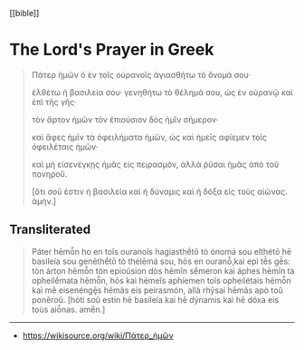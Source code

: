 [[bible]]

# The Lord's Prayer in Greek

> Πάτερ ἡμῶν ὁ ἐν τοῖς οὐρανοῖς ἁγιασθήτω τὸ ὄνομά σου·
> 
> ἐλθέτω ἡ βασιλεία σου· γενηθήτω τὸ θέλημά σου, ὡς ἐν οὐρανῷ καὶ ἐπὶ τῆς γῆς·
> 
> τὸν ἄρτον ἡμῶν τὸν ἐπιούσιον δὸς ἡμῖν σήμερον·
> 
> καὶ ἄφες ἡμῖν τὰ ὀφειλήματα ἡμῶν, ὡς καὶ ἡμεῖς αφίεμεν τοῖς ὀφειλέταις ἡμῶν·
> 
> καὶ μὴ εἰσενέγκῃς ἡμᾶς εἰς πειρασμόν, ἀλλὰ ῥῦσαι ἡμᾶς ἀπὸ τοῦ πονηροῦ.
> 
> [ὅτι σοῦ ἐστιν ἡ βασιλεία καὶ ἡ δύναμις καὶ ἡ δόξα εἰς τοὺς αἰῶνας. ἀμήν.]

## Transliterated

> Páter hēmō̂n ho en toîs ouranoîs hagiasthḗtō tò ónomá sou
> elthétō hē basileía sou
> genēthḗtō tò thélēmá sou,
> hōs en ouranō̧̂ kaì epì tê̄s gê̄s:
> tòn árton hēmō̂n tòn epioúsion dòs hēmîn sḗmeron
> kaì áphes hēmîn tà opheilḗmata hēmō̂n,
> hōs kaì hēmeîs aphíemen toîs opheilétais hēmō̂n
> kaì mḕ eisenéngȩ̄s hēmâs eis peirasmón,
> allà rhŷsai hēmâs apò toû ponēroû.
> [hóti soû estin hē basileía kaì hē dýnamis kaì hē dóxa eis toùs aiō̂nas. amḗn.]

---

- https://wikisource.org/wiki/Πάτερ_ἡμῶν

